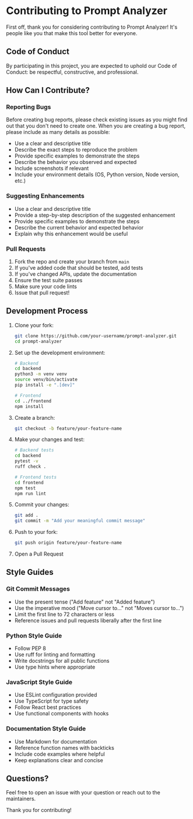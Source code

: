 # Contributing to Prompt Analyzer

First off, thank you for considering contributing to Prompt Analyzer! It's people like you that make this tool better for everyone.

## Code of Conduct

By participating in this project, you are expected to uphold our Code of Conduct: be respectful, constructive, and professional.

## How Can I Contribute?

### Reporting Bugs

Before creating bug reports, please check existing issues as you might find out that you don't need to create one. When you are creating a bug report, please include as many details as possible:

* Use a clear and descriptive title
* Describe the exact steps to reproduce the problem
* Provide specific examples to demonstrate the steps
* Describe the behavior you observed and expected
* Include screenshots if relevant
* Include your environment details (OS, Python version, Node version, etc.)

### Suggesting Enhancements

* Use a clear and descriptive title
* Provide a step-by-step description of the suggested enhancement
* Provide specific examples to demonstrate the steps
* Describe the current behavior and expected behavior
* Explain why this enhancement would be useful

### Pull Requests

1. Fork the repo and create your branch from `main`
2. If you've added code that should be tested, add tests
3. If you've changed APIs, update the documentation
4. Ensure the test suite passes
5. Make sure your code lints
6. Issue that pull request!

## Development Process

1. Clone your fork:
   ```bash
   git clone https://github.com/your-username/prompt-analyzer.git
   cd prompt-analyzer
   ```

2. Set up the development environment:
   ```bash
   # Backend
   cd backend
   python3 -m venv venv
   source venv/bin/activate
   pip install -e ".[dev]"
   
   # Frontend
   cd ../frontend
   npm install
   ```

3. Create a branch:
   ```bash
   git checkout -b feature/your-feature-name
   ```

4. Make your changes and test:
   ```bash
   # Backend tests
   cd backend
   pytest -v
   ruff check .
   
   # Frontend tests
   cd frontend
   npm test
   npm run lint
   ```

5. Commit your changes:
   ```bash
   git add .
   git commit -m "Add your meaningful commit message"
   ```

6. Push to your fork:
   ```bash
   git push origin feature/your-feature-name
   ```

7. Open a Pull Request

## Style Guides

### Git Commit Messages

* Use the present tense ("Add feature" not "Added feature")
* Use the imperative mood ("Move cursor to..." not "Moves cursor to...")
* Limit the first line to 72 characters or less
* Reference issues and pull requests liberally after the first line

### Python Style Guide

* Follow PEP 8
* Use ruff for linting and formatting
* Write docstrings for all public functions
* Use type hints where appropriate

### JavaScript Style Guide

* Use ESLint configuration provided
* Use TypeScript for type safety
* Follow React best practices
* Use functional components with hooks

### Documentation Style Guide

* Use Markdown for documentation
* Reference function names with backticks
* Include code examples where helpful
* Keep explanations clear and concise

## Questions?

Feel free to open an issue with your question or reach out to the maintainers.

Thank you for contributing!